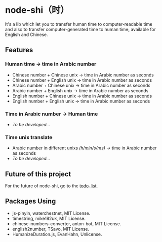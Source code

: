# node-shi（时）

It's a lib which let you to transfer human time to computer-readable time and also to transfer computer-generated time to human time, available for English and Chinese.

## Features

### Human time -> time in Arabic number

- Chinese number + Chinese unix -> time in Arabic number as seconds
- Chinese number + English unix -> time in Arabic number as seconds
- Arabic number + Chinese unix -> time in Arabic number as seconds
- Arabic number + English unix -> time in Arabic number as seconds
- English number + Chinese unix -> time in Arabic number as seconds
- English number + English unix -> time in Arabic number as seconds

### Time in Arabic number -> Human time

- *To be developed...*

### Time unix translate

- Arabic number in different unixs *(h/min/s/ms)* -> time in Arabic number as seconds
- *To be developed...*

## Future of this project

For the future of node-shi, go to the [todo-list](https://github.com/RoderickQiu/node-shi/projects/1).

## Packages Using

- js-pinyin, waterchestnet, MIT License.
- timestring, mike182uk, MIT License.
- chinese-numbers-converter, anton-bot, MIT License.
- english2number, TSavo, MIT License.
- HumanizeDuration.js, EvanHahn, Unlicense.

